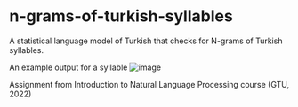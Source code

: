 # n-grams-of-turkish-syllables

A statistical language model of Turkish that checks for N-grams of Turkish syllables.

An example output for a syllable
![image](https://github.com/user-attachments/assets/0392721e-e5d3-4508-8b83-16d060c63741)

Assignment from Introduction to Natural Language Processing course (GTU, 2022)

